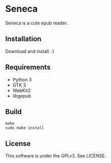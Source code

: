 # Seneca

Seneca is a cute epub reader.

## Installation

Download and install. :)

## Requirements

- Python 3
- GTK 3
- WebKit2
- libgepub

## Build

```
make
sudo make install
```

## License

This software is under the GPLv3. See LICENSE.
